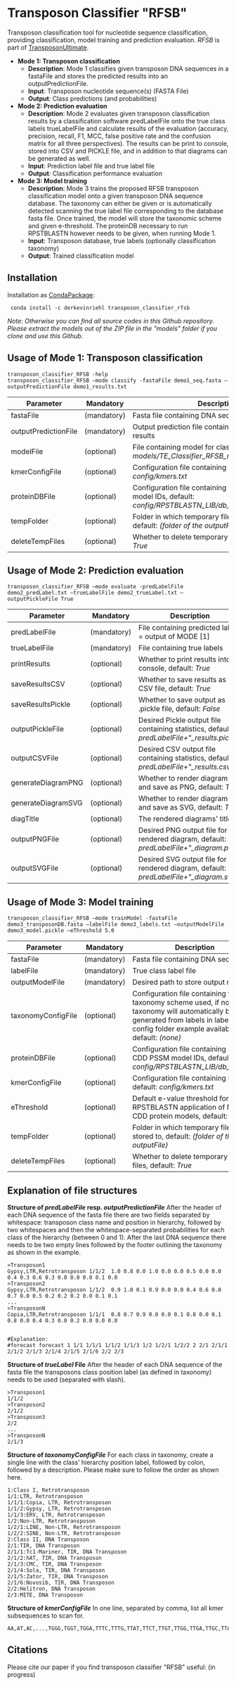 # Transposon Classifier "RFSB"
Transposon classification tool for nucleotide sequence classification, providing classification, model training and prediction evaluation. *RFSB* is part of [TransposonUltimate](https://github.com/DerKevinRiehl/TransposonUltimate).

- **Mode 1: Transposon classification**
  - **Description**: Mode 1 classifies given transposon DNA sequences in a fastaFile and stores the predicted results into an outputPredictionFile.
  - **Input**:  Transposon nucleotide sequence(s) (FASTA File)
  - **Output**: Class predictions (and probabilities)
- **Mode 2: Prediction evaluation**
  - **Description**: Mode 2 evaluates given transposon classification results by a classification software predLabelFile onto the true class labels trueLabelFile and calculate results of the evaluation (accuracy, precision, recall, F1, MCC, false positive rate and the confusion matrix for all three perspectives). The results can be print to console, stored into CSV and PICKLE file, and in addition to that diagrams can be generated as well.
  - **Input**:  Prediction label file and true label file
  - **Output**: Classification performance evaluation
- **Mode 3: Model training**
  - **Description**: Mode 3 trains the proposed RFSB transposon classification model onto a given transposon DNA sequence database. The taxonomy can either be given or is automatically detected scanning the true label file corresponding to the database fasta file. Once trained, the model will store the taxonomic scheme and given e-threshold. The proteinDB necessary to run RPSTBLASTN however needs to be given, when running Mode 1.
  - **Input**:  Transposon database, true labels (optionally classification taxonomy)
  - **Output**: Trained classification model

## Installation
Installation as [CondaPackage](https://anaconda.org/DerKevinRiehl/transposon_classifier_rfsb):
```
 conda install -c derkevinriehl transposon_classifier_rfsb 
```
*Note: Otherwise you can find all source codes in this Github repository. Please extract the models out of the ZIP file in the "models" folder if you clone and use this Github.*

## Usage of Mode 1: Transposon classification
```
transposon_classifier_RFSB -help
transposon_classifier_RFSB –mode classify -fastaFile demo1_seq.fasta –outputPredictionFile demo1_results.txt
```
Parameter | Mandatory | Description
------------ | ------------- | -------------
fastaFile | (mandatory) | Fasta file containing DNA sequences
outputPredictionFile | (mandatory) | Output prediction file containing classification results
modelFile | (optional) | File containing model for classification, default: *models/TE_Classifier_RFSB_models_ALL_Big.pickle*
kmerConfigFile | (optional) | Configuration file containing k-mers, default: *config/kmers.txt*
proteinDBFile | (optional) | Configuration file containing NCBI CDD PSSM model IDs, default: *config/RPSTBLASTN_LIB/db_large.pn*
tempFolder | (optional) | Folder in which temporary files are stored to, default: *(folder of the outputFile)*
deleteTempFiles | (optional) | Whether to delete temporary feature files, default: *True*
 
## Usage of Mode 2: Prediction evaluation
```
transposon_classifier_RFSB –mode evaluate -predLabelFile demo2_predLabel.txt –trueLabelFile demo2_trueLabel.txt –outputPickleFile True
```
Parameter | Mandatory | Description
------------ | ------------- | -------------
predLabelFile | (mandatory) | File containing predicted labels = output of MODE [1]
trueLabelFile | (mandatory) | File containing true labels
printResults | (optional) | Whether to print results into console, default: *True*
saveResultsCSV | (optional) | Whether to save results as CSV file, default: *True*
saveResultsPickle | (optional) | Whether to save output as .pickle file, default: *False*
outputPickleFile | (optional) | Desired Pickle output file containing statistics, default: *predLabelFile+"_results.pickle"*
outputCSVFile | (optional) | Desired CSV output file containing statistics, default: *predLabelFile+"_results.csv"*
generateDiagramPNG | (optional) | Whether to render diagram and save as PNG, default: *True*
generateDiagramSVG | (optional) | Whether to render diagram and save as SVG, default: *True*
diagTitle | (optional) | The rendered diagrams' title
outputPNGFile | (optional) | Desired PNG output file for rendered diagram, default: *predLabelFile+"_diagram.png"*
outputSVGFile | (optional) | Desired SVG output file for rendered diagram, default: *predLabelFile+"_diagram.svg"*
 
## Usage of Mode 3: Model training
```
transposon_classifier_RFSB –mode trainModel -fastaFile demo3_transposonDB.fasta –labelFile demo3_labels.txt –outputModelFile demo3_model.pickle –eThreshold 5.0
```
Parameter | Mandatory | Description
------------ | ------------- | -------------
fastaFile | (mandatory) | Fasta file containing DNA sequences
labelFile | (mandatory) | True class label file
outputModelFile | (mandatory) | Desired path to store output model
taxonomyConfigFile | (optional) | Configuration file containing the taxonomy scheme used, if not given, taxonomy will automatically be generated from labels in labelFile. (In config folder example available), default: *(none)*
proteinDBFile | (optional) | Configuration file containing NCBI CDD PSSM model IDs, default: *config/RPSTBLASTN_LIB/db_large.pn*
kmerConfigFile | (optional) | Configuration file containing k-mers, default: *config/kmers.txt*
eThreshold | (optional) | Default e-value threshold for RPSTBLASTN application of NCBI CDD protein models, default: *5.0*
tempFolder | (optional) | Folder in which temporary files are stored to, default: *(folder of the outputFile)*
deleteTempFiles | (optional) | Whether to delete temporary feature files, default: *True*

## Explanation of file structures

**Structure of *predLabelFile* resp. *outputPredictionFile***
After the header of each DNA sequence of the fasta file there are two fields separated by whitespace: transposon class name and position in hierarchy, followed by two whitespaces and then the whitespace-separated probabilities for each class of the hierarchy (between 0 and 1). After the last DNA sequence there needs to be two empty lines followed by the footer outlining the taxonomy as shown in the example.
```
>Transposon1
Gypsy,LTR,Retrotransposon 1/1/2  1.0 0.8 0.0 1.0 0.0 0.0 0.5 0.0 0.0 0.4 0.3 0.6 0.3 0.0 0.0 0.0 0.1 0.0 
>Transposon2
Gypsy,LTR,Retrotransposon 1/1/2  0.9 1.0 0.1 0.9 0.0 0.0 0.4 0.6 0.0 0.7 0.0 0.5 0.2 0.2 0.2 0.0 0.1 0.1 
...
>TransposonN
Copia,LTR,Retrotransposon 1/1/1  0.8 0.7 0.9 0.0 0.0 0.1 0.8 0.0 0.1 0.8 0.0 0.4 0.3 0.0 0.2 0.0 0.0 0.0 


#Explanation:
#forecast forecast 1 1/1 1/1/1 1/1/2 1/1/3 1/2 1/2/1 1/2/2 2 2/1 2/1/1 2/1/2 2/1/3 2/1/4 2/1/5 2/1/6 2/2 2/3
```

**Structure of *trueLabel* File**
After the header of each DNA sequence of the fasta file the transposons class position label (as defined in taxonomy) needs to be used (separated with slash).
```
>Transposon1
1/1/2
>Transposon2
2/1/2
>Transposon3
2/2
...
>TransposonN
2/1/3
```

**Structure of *taxonomyConfigFile***
For each class in taxonomy, create a single line with the class’ hierarchy position label, followed by colon, followed by a description. Please make sure to follow the order as shown here.
```
1:Class I, Retrotransposon
1/1:LTR, Retrotransposon
1/1/1:Copia, LTR, Retrotransposon
1/1/2:Gypsy, LTR, Retrotransposon
1/1/3:ERV, LTR, Retrotransposon
1/2:Non-LTR, Retrotransposon
1/2/1:LINE, Non-LTR, Retrotransposon
1/2/2:SINE, Non-LTR, Retrotransposon
2:Class II, DNA Transposon
2/1:TIR, DNA Transposon
2/1/1:Tc1-Mariner, TIR, DNA Transposon
2/1/2:hAT, TIR, DNA Transposon
2/1/3:CMC, TIR, DNA Transposon
2/1/4:Sola, TIR, DNA Transposon
2/1/5:Zator, TIR, DNA Transposon
2/1/6:Novosib, TIR, DNA Transposon
2/2:Helitron, DNA Transposon
2/3:MITE, DNA Transposon
```

**Structure of *kmerConfigFile***
In one line, separated by comma, list all kmer subsequences to scan for.
```
AA,AT,AC,...,TGGG,TGGT,TGGA,TTTC,TTTG,TTAT,TTCT,TTGT,TTGG,TTGA,TTGC,TTAA,TTAC,TTAG,TTCC,TTCA,TTCG
```

## Citations
Please cite our paper if you find transposon classifier "RFSB" useful:
(in progress)
